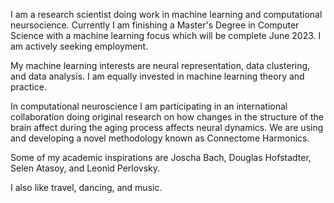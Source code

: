 
I am a research scientist doing work in machine learning and computational neursocience. Currently I am finishing a Master's Degree in Computer Science with a machine learning focus which will be complete June 2023. I am actively seeking employment.  

My machine learning interests are neural representation, data clustering, and data analysis. I am equally invested in machine learning theory and practice.

In computational neuroscience I am participating in an international collaboration doing original research on how changes in the structure of the brain affect during the aging process affects neural dynamics. We are using and developing a novel methodology known as Connectome Harmonics.

Some of my academic inspirations are Joscha Bach, Douglas Hofstadter, Selen Atasoy, and Leonid Perlovsky.

I also like travel, dancing, and music.

<!--
**sai-kiersarsky/sai-kiersarsky** is a ✨ _special_ ✨ repository because its `README.md` (this file) appears on your GitHub profile.

Here are some ideas to get you started:

- 🔭 I’m currently working on ...
- 🌱 I’m currently learning ...
- 👯 I’m looking to collaborate on ...
- 🤔 I’m looking for help with ...
- 💬 Ask me about ...
- 📫 How to reach me: ...
- 😄 Pronouns: ...
- ⚡ Fun fact: ...
-->
